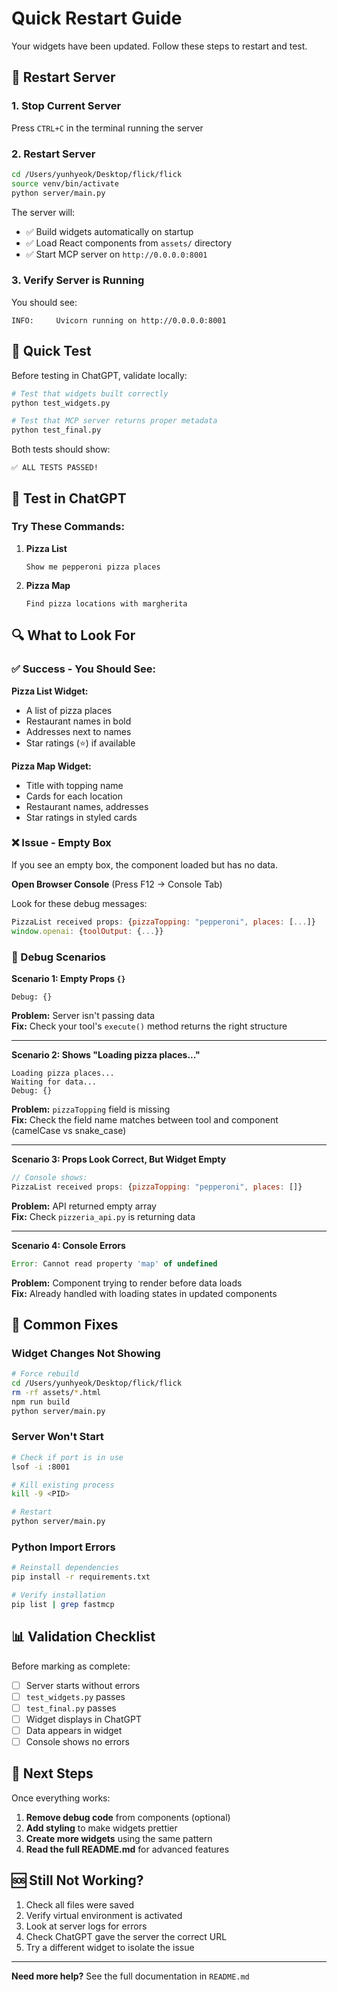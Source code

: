 # Quick Restart Guide

Your widgets have been updated. Follow these steps to restart and test.

## 🔄 Restart Server

### 1. Stop Current Server
Press `CTRL+C` in the terminal running the server

### 2. Restart Server
```bash
cd /Users/yunhyeok/Desktop/flick/flick
source venv/bin/activate
python server/main.py
```

The server will:
- ✅ Build widgets automatically on startup
- ✅ Load React components from `assets/` directory
- ✅ Start MCP server on `http://0.0.0.0:8001`

### 3. Verify Server is Running
You should see:
```
INFO:     Uvicorn running on http://0.0.0.0:8001
```

## 🧪 Quick Test

Before testing in ChatGPT, validate locally:

```bash
# Test that widgets built correctly
python test_widgets.py

# Test that MCP server returns proper metadata
python test_final.py
```

Both tests should show:
```
✅ ALL TESTS PASSED!
```

## 🎯 Test in ChatGPT

### Try These Commands:

1. **Pizza List**
   ```
   Show me pepperoni pizza places
   ```

2. **Pizza Map**
   ```
   Find pizza locations with margherita
   ```

## 🔍 What to Look For

### ✅ Success - You Should See:

**Pizza List Widget:**
- A list of pizza places
- Restaurant names in bold
- Addresses next to names
- Star ratings (⭐) if available

**Pizza Map Widget:**
- Title with topping name
- Cards for each location
- Restaurant names, addresses
- Star ratings in styled cards

### ❌ Issue - Empty Box

If you see an empty box, the component loaded but has no data.

**Open Browser Console** (Press F12 → Console Tab)

Look for these debug messages:
```javascript
PizzaList received props: {pizzaTopping: "pepperoni", places: [...]}
window.openai: {toolOutput: {...}}
```

### 🐛 Debug Scenarios

**Scenario 1: Empty Props `{}`**
```
Debug: {}
```
**Problem:** Server isn't passing data  
**Fix:** Check your tool's `execute()` method returns the right structure

---

**Scenario 2: Shows "Loading pizza places..."**
```
Loading pizza places...
Waiting for data...
Debug: {}
```
**Problem:** `pizzaTopping` field is missing  
**Fix:** Check the field name matches between tool and component (camelCase vs snake_case)

---

**Scenario 3: Props Look Correct, But Widget Empty**
```javascript
// Console shows:
PizzaList received props: {pizzaTopping: "pepperoni", places: []}
```
**Problem:** API returned empty array  
**Fix:** Check `pizzeria_api.py` is returning data

---

**Scenario 4: Console Errors**
```javascript
Error: Cannot read property 'map' of undefined
```
**Problem:** Component trying to render before data loads  
**Fix:** Already handled with loading states in updated components

## 🔧 Common Fixes

### Widget Changes Not Showing

```bash
# Force rebuild
cd /Users/yunhyeok/Desktop/flick/flick
rm -rf assets/*.html
npm run build
python server/main.py
```

### Server Won't Start

```bash
# Check if port is in use
lsof -i :8001

# Kill existing process
kill -9 <PID>

# Restart
python server/main.py
```

### Python Import Errors

```bash
# Reinstall dependencies
pip install -r requirements.txt

# Verify installation
pip list | grep fastmcp
```

## 📊 Validation Checklist

Before marking as complete:

- [ ] Server starts without errors
- [ ] `test_widgets.py` passes
- [ ] `test_final.py` passes
- [ ] Widget displays in ChatGPT
- [ ] Data appears in widget
- [ ] Console shows no errors

## 📝 Next Steps

Once everything works:

1. **Remove debug code** from components (optional)
2. **Add styling** to make widgets prettier
3. **Create more widgets** using the same pattern
4. **Read the full README.md** for advanced features

## 🆘 Still Not Working?

1. Check all files were saved
2. Verify virtual environment is activated
3. Look at server logs for errors
4. Check ChatGPT gave the server the correct URL
5. Try a different widget to isolate the issue

---

**Need more help?** See the full documentation in `README.md`
